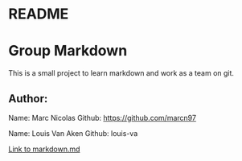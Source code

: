 # README
# Group Markdown
This is a small project to learn markdown and work as a team on git.
## Author:
Name: Marc Nicolas
Github: https://github.com/marcn97

Name: Louis Van Aken
Github: louis-va

[Link to markdown.md](groupeMarkDown/tree/marc/markdown.md)
